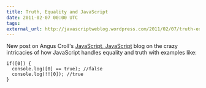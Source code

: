 ```yaml
---
title: Truth, Equality and JavaScript
date: 2011-02-07 00:00 UTC
tags:
external_url: http://javascriptweblog.wordpress.com/2011/02/07/truth-equality-and-javascript/
---
```


New post on Angus Croll's [JavaScript, JavaScript](http://javascriptweblog.wordpress.com) blog on the crazy intricacies of how JavaScript handles equality and truth with examples like:


    if([0]) {
      console.log([0] == true); //false
      console.log(!![0]); //true
    }
